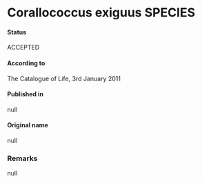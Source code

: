 # Corallococcus exiguus SPECIES

#### Status
ACCEPTED

#### According to
The Catalogue of Life, 3rd January 2011

#### Published in
null

#### Original name
null

### Remarks
null